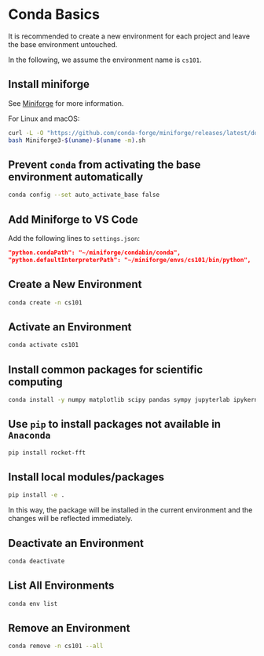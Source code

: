 # Conda Basics


It is recommended to create a new environment for each project and leave the base environment untouched.

In the following, we assume the environment name is `cs101`.

<!--more-->

## Install miniforge

See [Miniforge](https://github.com/conda-forge/miniforge) for more information.

For Linux and macOS:

```bash
curl -L -O "https://github.com/conda-forge/miniforge/releases/latest/download/Miniforge3-$(uname)-$(uname -m).sh"
bash Miniforge3-$(uname)-$(uname -m).sh
```

## Prevent `conda` from activating the base environment automatically

```bash
conda config --set auto_activate_base false
```

## Add Miniforge to VS Code

Add the following lines to `settings.json`:

```json
"python.condaPath": "~/miniforge/condabin/conda",
"python.defaultInterpreterPath": "~/miniforge/envs/cs101/bin/python",
```

## Create a New Environment

```bash
conda create -n cs101
```

## Activate an Environment

```bash
conda activate cs101
```

## Install common packages for scientific computing

```bash
conda install -y numpy matplotlib scipy pandas sympy jupyterlab ipykernel ipywidgets pytest numba plotly
```

## Use `pip` to install packages not available in `Anaconda`

```bash
pip install rocket-fft
```

## Install local modules/packages

```bash
pip install -e .
```

In this way, the package will be installed in the current environment and the changes will be reflected immediately.

## Deactivate an Environment

```bash
conda deactivate
```

## List All Environments

```bash
conda env list
```

## Remove an Environment

```bash
conda remove -n cs101 --all
```

